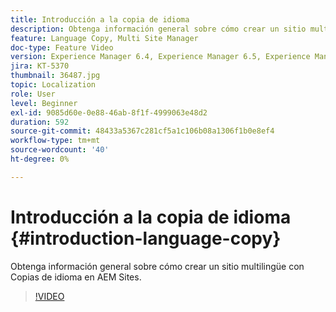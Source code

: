```yaml
---
title: Introducción a la copia de idioma
description: Obtenga información general sobre cómo crear un sitio multilingüe con Copias de idioma en AEM Sites
feature: Language Copy, Multi Site Manager
doc-type: Feature Video
version: Experience Manager 6.4, Experience Manager 6.5, Experience Manager as a Cloud Service
jira: KT-5370
thumbnail: 36487.jpg
topic: Localization
role: User
level: Beginner
exl-id: 9085d60e-0e88-46ab-8f1f-4999063e48d2
duration: 592
source-git-commit: 48433a5367c281cf5a1c106b08a1306f1b0e8ef4
workflow-type: tm+mt
source-wordcount: '40'
ht-degree: 0%

---
```


# Introducción a la copia de idioma {#introduction-language-copy}

Obtenga información general sobre cómo crear un sitio multilingüe con Copias de idioma en AEM Sites.

>[!VIDEO](https://video.tv.adobe.com/v/41615?quality=12&learn=on&captions=spa)
